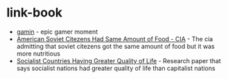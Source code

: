 # link-book
- [gamin](https://link-book.vercel.app/) - epic gamer moment
- [American Soviet Citezens Had Same Amount of Food - CIA](https://www.cia.gov/readingroom/docs/CIA-RDP84B00274R000300150009-5.pdf) - The cia admitting that soviet citezens got the same amount of food but it was more nutritious
- [Socialist Countries Having Greater Quality of Life](https://ajph.aphapublications.org/doi/epdf/10.2105/AJPH.76.6.661) - Research paper that says socialist nations had greater quality of life than capitalist nations
